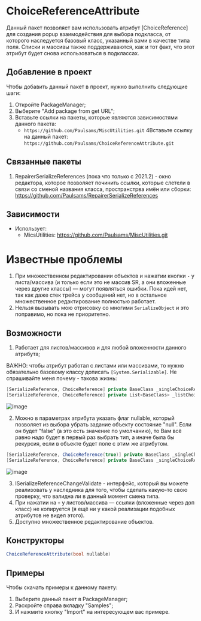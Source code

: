 # ChoiceReferenceAttribute
Данный пакет позволяет вам использовать атрибут [ChoiceReference] для создания popup взаимодействия для выбора подкласса, от которого наследуется базовый класс, указанный вами в качестве типа поля. Списки и массивы также поддерживаются, как и тот факт, что этот атрибут будет снова использоваться в подклассах.

## Добавление в проект
Чтобы добавить данный пакет в проект, нужно выполнить следующие шаги:
1) Откройте PackageManager;
2) Выберите "Add package from get URL";
3) Вставьте ссылки на пакеты, которые являются зависимостями данного пакета:
    + `https://github.com/Paulsams/MiscUtilities.git`
4Вставьте ссылку на данный пакет: `https://github.com/Paulsams/ChoiceReferenceAttribute.git`

## Связанные пакеты
1) RepairerSerializeReferences (пока что только с 2021.2) - окно редактора, которое позволяет починить ссылки, которые слетели в связи со сменой названия класса, пространстрва имён или сборки: https://github.com/Paulsams/RepairerSerializeReferences

## Зависимости
- Использует:
    + MicsUtilities: https://github.com/Paulsams/MiscUtilities.git

# Известные проблемы
1) При множественном редактировании объектов и нажатии кнопки `-` у листа/массива (и только если это не массив SR, а они вложенные через другие классы) — могут появляться ошибки. Пока идей нет, так как даже стек трейса у сообщений нет, но в остальное множественное редактирование полностью работает.
2) Нельзя вызывать мою отрисовку со многими `SerializeObject` и это поправимо, но пока не приоритетно.

## Возможности
1) Работает для листов/массивов и для любой вложенности данного атрибута;

ВАЖНО: чтобы атрибут работал с листами или массивами, то нужно обязательно базовому классу дописать `[System.Serializable]`. Не спрашивайте меня почему - такова жизнь:

```cs
[SerializeReference, ChoiceReference] private BaseClass _singleChoiceReference;
[SerializeReference, ChoiceReference] private List<BaseClass> _listChoiceReferences;
```

![image](Single%20and%20Lists.gif)

2) Можно в параметрах атрибута указать флаг nullable, который позволяет из выбора убрать задание объекту состояние "null". Если он будет "false" (а это есть значение по умолчанию), то Вам всё равно надо будет в первый раз выбрать тип, а иначе была бы рекурсия, если в объекте будет поле с этим же атрибутом.

```cs
[SerializeReference, ChoiceReference(true)] private BaseClass _singleChoiceReferenceNullable;
[SerializeReference, ChoiceReference] private BaseClass _singleChoiceReferenceNotNullable;
```

![image](Nullable.gif)

3) ISerializeReferenceChangeValidate - интерфейс, который вы можете реализовать у наследника для того, чтобы сделать какую-то свою проверку, что валидна ли в данный момент смена типа.
4) При нажатии на `+` у листов/массива — ссылки (вложенные через доп класс) не копируется (я ещё ни у какой реализации подобных атрибутов не видел этого).
5) Доступно множественное редактирование объектов.

## Конструкторы
```cs
ChoiceReferenceAttribute(bool nullable)
```

## Примеры
Чтобы скачать примеры к данному пакету:
1) Выберите данный пакет в PackageManager;
2) Раскройте справа вкладку "Samples";
3) И нажмите кнопку "Import" на интересующем вас примере.
